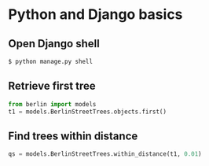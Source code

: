 # Python and Django basics


##  Open Django shell
 
``` bash
$ python manage.py shell
```

## Retrieve first tree

``` python
from berlin import models
t1 = models.BerlinStreetTrees.objects.first()
```

## Find trees within distance

``` python
qs = models.BerlinStreetTrees.within_distance(t1, 0.01)
```
